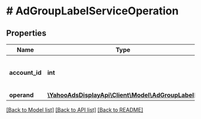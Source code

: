 # # AdGroupLabelServiceOperation

## Properties

Name | Type | Description | Notes
------------ | ------------- | ------------- | -------------
**account_id** | **int** | &lt;div lang&#x3D;\&quot;ja\&quot;&gt;アカウントID&lt;/div&gt; &lt;div lang&#x3D;\&quot;en\&quot;&gt;Account ID&lt;/div&gt; |
**operand** | [**\YahooAdsDisplayApi\Client\Model\AdGroupLabel[]**](AdGroupLabel.md) |  |

[[Back to Model list]](../../README.md#models) [[Back to API list]](../../README.md#endpoints) [[Back to README]](../../README.md)
